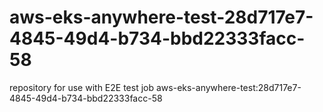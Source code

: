# aws-eks-anywhere-test-28d717e7-4845-49d4-b734-bbd22333facc-58
repository for use with E2E test job aws-eks-anywhere-test:28d717e7-4845-49d4-b734-bbd22333facc-58
